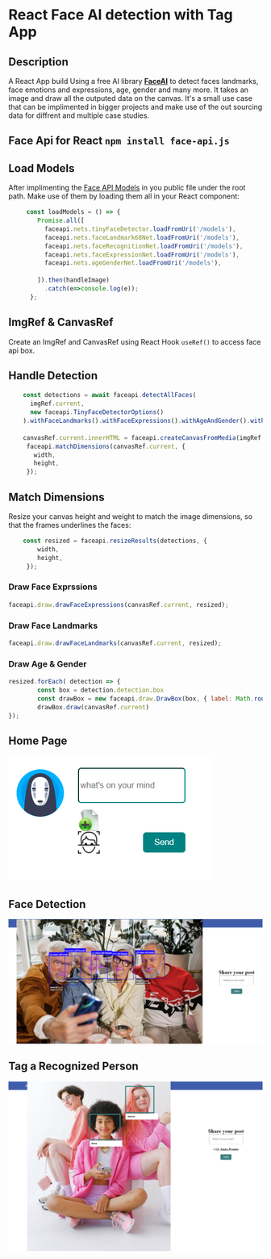 # React Face AI detection with Tag App

## Description

A React App build Using a free AI library **[FaceAI](https://github.com/justadudewhohacks/face-api.js)** to detect faces landmarks, face emotions and expressions, age, gender and many more. It takes an image and draw all the outputed data on the canvas.
It's a small use case that can be implimented in bigger projects and make use of the out sourcing data for diffrent and multiple case studies.

## Face Api for React `npm install face-api.js`

## Load Models

After implimenting the [Face API Models](https://github.com/justadudewhohacks/face-api.js/weights) in you public file under the root path.
Make use of them by loading them all in your React component:

````javascript
     const loadModels = () => {
        Promise.all([
          faceapi.nets.tinyFaceDetector.loadFromUri('/models'),
          faceapi.nets.faceLandmark68Net.loadFromUri('/models'),
          faceapi.nets.faceRecognitionNet.loadFromUri('/models'),
          faceapi.nets.faceExpressionNet.loadFromUri('/models'),
          faceapi.nets.ageGenderNet.loadFromUri('/models'),
          
        ]).then(handleImage)
          .catch(e=>console.log(e));
      };
````

## ImgRef & CanvasRef

Create an ImgRef and CanvasRef using React Hook `useRef()` to access face api box.

## Handle Detection

````javascript
    const detections = await faceapi.detectAllFaces(
      imgRef.current, 
      new faceapi.TinyFaceDetectorOptions()
    ).withFaceLandmarks().withFaceExpressions().withAgeAndGender().withFaceDescriptors();
    
    canvasRef.current.innerHTML = faceapi.createCanvasFromMedia(imgRef.current);
     faceapi.matchDimensions(canvasRef.current, {
       width,
       height,
     });
````

## Match Dimensions

Resize your canvas height and weight to match the image dimensions, so that the frames underlines the faces:

````javascript
    const resized = faceapi.resizeResults(detections, {
        width,
        height,
     });
````

### Draw Face Exprssions

````javascript
faceapi.draw.drawFaceExpressions(canvasRef.current, resized);
````

### Draw Face Landmarks

````javascript
faceapi.draw.drawFaceLandmarks(canvasRef.current, resized);
````

### Draw Age & Gender

````javascript
resized.forEach( detection => {
        const box = detection.detection.box
        const drawBox = new faceapi.draw.DrawBox(box, { label: Math.round(detection.age) + " years old " + detection.gender })
        drawBox.draw(canvasRef.current)
});

````





## Home Page

![home](interface.png)

## Face Detection

![face](face.png)

## Tag a Recognized Person

![tag](tag.png)
